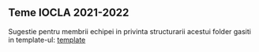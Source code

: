 ## Teme IOCLA 2021-2022
Sugestie pentru membrii echipei in privinta structurarii acestui folder gasiti in template-ul:
[template](https://github.com/systems-cs-pub-ro/iocla-public-template)
